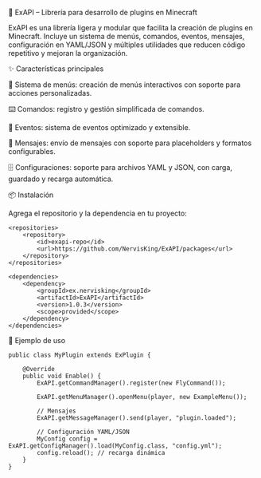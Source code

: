 📌 ExAPI – Librería para desarrollo de plugins en Minecraft

ExAPI es una librería ligera y modular que facilita la creación de plugins en Minecraft.
Incluye un sistema de menús, comandos, eventos, mensajes, configuración en YAML/JSON y múltiples utilidades que reducen código repetitivo y mejoran la organización.

✨ Características principales

📂 Sistema de menús: creación de menús interactivos con soporte para acciones personalizadas.

⌨️ Comandos: registro y gestión simplificada de comandos.

🎯 Eventos: sistema de eventos optimizado y extensible.

💬 Mensajes: envío de mensajes con soporte para placeholders y formatos configurables.

🗄️ Configuraciones: soporte para archivos YAML y JSON, con carga, guardado y recarga automática.

📦 Instalación

Agrega el repositorio y la dependencia en tu proyecto:

    <repositories>
        <repository>
            <id>exapi-repo</id>
            <url>https://github.com/NervisKing/ExAPI/packages</url>
        </repository>
    </repositories>

    <dependencies>
        <dependency>
            <groupId>ex.nervisking</groupId>
            <artifactId>ExAPI</artifactId>
            <version>1.0.3</version>
            <scope>provided</scope>
        </dependency>
    </dependencies>

🚀 Ejemplo de uso

    public class MyPlugin extends ExPlugin {
    
        @Override
        public void Enable() {
            ExAPI.getCommandManager().register(new FlyCommand());
            
            ExAPI.getMenuManager().openMenu(player, new ExampleMenu());
            
            // Mensajes
            ExAPI.getMessageManager().send(player, "plugin.loaded");
            
            // Configuración YAML/JSON
            MyConfig config = ExAPI.getConfigManager().load(MyConfig.class, "config.yml");
            config.reload(); // recarga dinámica
        }
    }
